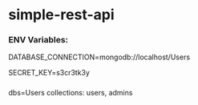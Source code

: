 # simple-rest-api


### ENV Variables: 
DATABASE_CONNECTION=mongodb://localhost/Users

SECRET_KEY=s3cr3tk3y

### 
dbs=Users
collections: users, admins
